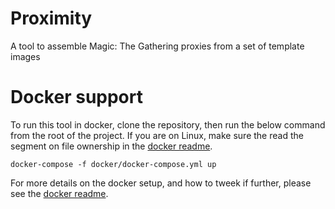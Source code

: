 # Proximity
A tool to assemble Magic: The Gathering proxies from a set of template images

# Docker support
To run this tool in docker, clone the repository, then run the below command from the root of the project.
If you are on Linux, make sure the read the segment on file ownership in the [docker readme](./docker/README.md). 
```
docker-compose -f docker/docker-compose.yml up
```
For more details on the docker setup, and how to tweek if further, please see the [docker readme](./docker/README.md).
